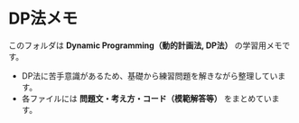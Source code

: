 # DP法メモ

このフォルダは **Dynamic Programming（動的計画法, DP法）** の学習用メモです。  

- DP法に苦手意識があるため、基礎から練習問題を解きながら整理しています。  
- 各ファイルには **問題文・考え方・コード（模範解答等）** をまとめています。  
